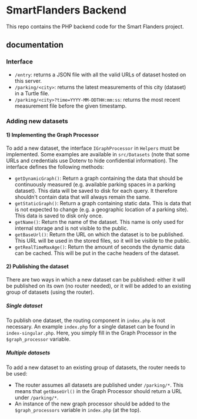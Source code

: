 # SmartFlanders Backend
This repo contains the PHP backend code for the Smart Flanders project.

## documentation
### Interface
- `/entry`: returns a JSON file with all the valid URLs of dataset hosted on this server.
- `/parking/<city>`: returns the latest measurements of this city (dataset) in a Turtle file.
- `/parking/<city>?time=YYYY-MM-DDTHH:mm:ss`: returns the most recent measurement file before the given timestamp.


### Adding new datasets
#### 1) Implementing the Graph Processor
To add a new dataset, the interface `IGraphProcessor` in `Helpers` must be implemented.
Some examples are available in `src/Datasets` (note that some URLs and credentials use Dotenv to
hide confidential information). The interface defines the following methods:

- `getDynamicGraph()`: Return a graph containing the data that should be continuously measured (e.g. available parking
spaces in a parking dataset). This data will be saved to disk for each query. It therefore shouldn't
contain data that will always remain the same.
- `getStaticGraph()`: Return a graph containing static data. This is data that is not expected to change (e.g. a geographic
location of a parking site). This data is saved to disk only once.
- `getName()`: Return the name of the dataset. This name is only used for internal storage
and is not visible to the public.
- `getBaseUrl()`: Return the URL on which the dataset is to be published. This URL will be used in the stored files,
so it will be visible to the public.
- `getRealTimeMaxAge()`: Return the amount of seconds the dynamic data can be cached. This will be put in the cache
headers of the dataset.

#### 2) Publishing the dataset
There are two ways in which a new dataset can be published: either it will be published on its own (no router needed),
or it will be added to an existing group of datasets (using the router).

##### Single dataset
To publish one dataset, the routing component in `index.php` is not necessary. An example `index.php`
for a single dataset can be found in `index-singular.php`. Here, you simply fill in the Graph Processor in the
`$graph_processor` variable.

##### Multiple datasets
To add a new dataset to an existing group of datasets, the router needs to be used:
- The router assumes all datasets are published under `/parking/*`. This means that `getBaseUrl()` in the Graph Processor
should return a URL under `/parking/*`.
- An instance of the new graph processor should be added to the `$graph_processors` variable in `index.php` (at the top).

##
